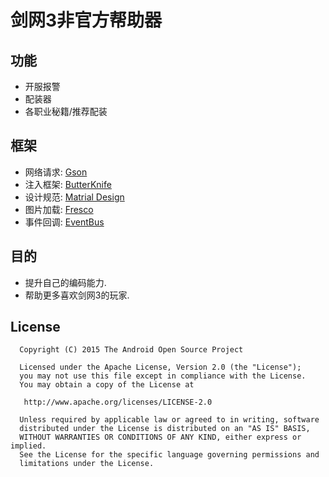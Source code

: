 # 剑网3非官方帮助器 #


## 功能 ##
- 开服报警
- 配装器
- 各职业秘籍/推荐配装

## 框架 ##

- 网络请求: [Gson](https://github.com/google/gson)
- 注入框架: [ButterKnife](https://github.com/JakeWharton/butterknife)
- 设计规范: [Matrial Design](https://www.google.com/design/spec/material-design/introduction.html)
- 图片加载:  [Fresco](http://fresco-cn.org/)
- 事件回调: [EventBus](https://github.com/greenrobot/EventBus/blob/master/HOWTO.md)

## 目的 ##
- 提升自己的编码能力.
- 帮助更多喜欢剑网3的玩家.

## License ##




      Copyright (C) 2015 The Android Open Source Project
      
      Licensed under the Apache License, Version 2.0 (the "License");
      you may not use this file except in compliance with the License.
      You may obtain a copy of the License at
     
       http://www.apache.org/licenses/LICENSE-2.0
     
      Unless required by applicable law or agreed to in writing, software
      distributed under the License is distributed on an "AS IS" BASIS,
      WITHOUT WARRANTIES OR CONDITIONS OF ANY KIND, either express or implied.
      See the License for the specific language governing permissions and
      limitations under the License.
    
    
    
    